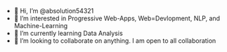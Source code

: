 - 👋 Hi, I’m @absolution54321
- 👀 I’m interested in Progressive Web-Apps, Web=Devlopment, NLP, and Machine-Learning
- 🌱 I’m currently learning Data Analysis
- 💞️ I’m looking to collaborate on anything. I am open to all collaboration

<!---
absolution54321/absolution54321 is a ✨ special ✨ repository because its `README.md` (this file) appears on your GitHub profile.
You can click the Preview link to take a look at your changes.
--->
